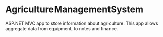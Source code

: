 # AgricultureManagementSystem
ASP.NET MVC app to store information about agriculture.
This app allows aggregate data from equipment, to notes and finance.
